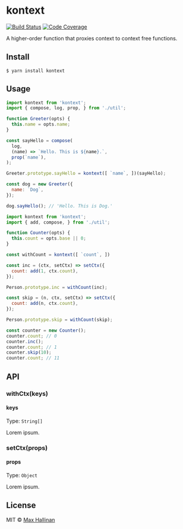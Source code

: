 # kontext
[![Build Status](https://travis-ci.org/maxhallinan/kontext.svg?branch=master)](https://travis-ci.org/maxhallinan/kontext)
[![Code Coverage](https://codecov.io/gh/maxhallinan/kontext/badge.svg?branch=master)](https://coveralls.io/repos/github/maxhallinan/kontext/badge.svg?branch=master)

A higher-order function that proxies context to context free functions.


## Install

```
$ yarn install kontext
```


## Usage

```javascript
import kontext from 'kontext';
import { compose, log, prop, } from './util';

function Greeter(opts) {
  this.name = opts.name;
}

const sayHello = compose(
  log,
  (name) => `Hello. This is ${name}.`,
  prop(`name`),
);

Greeter.prototype.sayHello = kontext([ `name`, ])(sayHello);

const dog = new Greeter({
  name: `Dog`,
});

dog.sayHello(); // 'Hello. This is Dog.'
```

```javascript
import kontext from 'kontext';
import { add, compose, } from './util';

function Counter(opts) {
  this.count = opts.base || 0;
}

const withCount = kontext([ `count`, ])

const inc = (ctx, setCtx) => setCtx({
  count: add(1, ctx.count),
});

Person.prototype.inc = withCount(inc);

const skip = (n, ctx, setCtx) => setCtx({
  count: add(n, ctx.count),
});

Person.prototype.skip = withCount(skip);

const counter = new Counter();
counter.count; // 0
counter.inc();
counter.count; // 1
counter.skip(10);
counter.count; // 11
```


## API

### withCtx(keys)

#### keys

Type: `String[]`

Lorem ipsum.


### setCtx(props)

#### props

Type: `Object`

Lorem ipsum.


## License

MIT © [Max Hallinan](https://github.com/maxhallinan)
